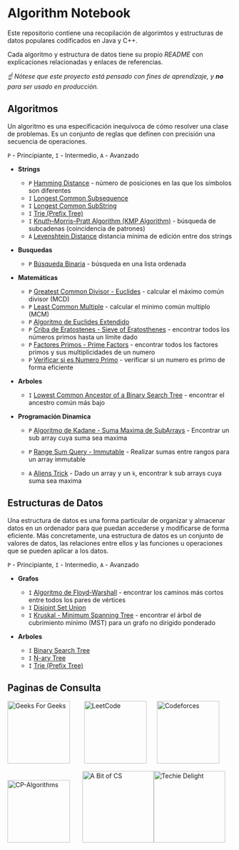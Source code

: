 # Algorithm Notebook

Este repositorio contiene una recopilación de algorimtos y estructuras de datos populares codificados en Java y C++.

Cada algoritmo y estructura de datos tiene su propio _README_ con explicaciones relacionadas y enlaces de referencias.

*☝ Nótese que este proyecto está pensado con fines de aprendizaje,
y **no** para ser usado en producción.*

## Algoritmos

Un algoritmo es una especificación inequívoca de cómo resolver una clase de problemas. Es un conjunto de reglas que definen con precisión una secuencia de operaciones.

`P` - Principiante, `I` - Intermedio, `A` - Avanzado

* **Strings**
    * `P` [Hamming Distance](https://github.com/LuisMBaezCo/AlgorithmNotebook/tree/master/String/Hamming%20Distance) - número de posiciones en las que los símbolos son diferentes
    * `I` [Longest Common Subsequence](https://github.com/LuisMBaezCo/AlgorithmNotebook/tree/master/String/Longest%20Common%20Subsequence)
    * `I` [Longest Common SubString](https://github.com/LuisMBaezCo/AlgorithmNotebook/tree/master/String/Longest%20Common%20SubString)
    * `I` [Trie (Prefix Tree)](https://github.com/LuisMBaezCo/AlgorithmNotebook/tree/master/String/Trie)
    * `I` [Knuth–Morris–Pratt Algorithm (KMP Algorithm)](https://github.com/LuisMBaezCo/AlgorithmNotebook/tree/master/String/KMP) - búsqueda de subcadenas (coincidencia de patrones) 
    * `A` [Levenshtein Distance](https://github.com/LuisMBaezCo/AlgorithmNotebook/tree/master/String/Levenshtein%20Distance) distancia mínima de edición entre dos strings

* **Busquedas**
    * `P` [Búsqueda Binaria](https://github.com/LuisMBaezCo/AlgorithmNotebook/tree/master/Binary%20Search) -  búsqueda en una lista ordenada

* **Matemáticas**
    * `P` [Greatest Common Divisor - Euclides](https://github.com/LuisMBaezCo/AlgorithmNotebook/tree/master/Number%20Theory/GCD%20%26%20LCM) - calcular el máximo común divisor (MCD)
    * `P` [Least Common Multiple](https://github.com/LuisMBaezCo/AlgorithmNotebook/tree/master/Number%20Theory/GCD%20%26%20LCM) - calcular el minimo común multiplo (MCM)
    * `P` [Algoritmo de Euclides Extendido](https://github.com/LuisMBaezCo/AlgorithmNotebook/tree/master/Number%20Theory/GCD%20%26%20LCM)
    * `P` [Criba de Eratostenes - Sieve of Eratosthenes](https://github.com/LuisMBaezCo/AlgorithmNotebook/tree/master/Number%20Theory/Prime%20Numbers) - encontrar todos los números primos hasta un límite dado
    * `P` [Factores Primos - Prime Factors](https://github.com/LuisMBaezCo/AlgorithmNotebook/tree/master/Number%20Theory/Prime%20Numbers) - encontrar todos los factores primos y sus multiplicidades de un numero
    * `P` [Verificar si es Numero Primo](https://github.com/LuisMBaezCo/AlgorithmNotebook/tree/master/Number%20Theory/Prime%20Numbers) - verificar si un numero es primo de forma eficiente

* **Arboles**
    * `I` [Lowest Common Ancestor of a Binary Search Tree](https://github.com/LuisMBaezCo/AlgorithmNotebook/tree/master/Tree/Lowest%20Common%20Ancestor%20-%20BST) - encontrar el ancestro común más bajo

* **Programación Dinamica**
    * `P` [Algoritmo de Kadane - Suma Maxima de SubArrays](https://github.com/LuisMBaezCo/AlgorithmNotebook/tree/master/Dynamic%20Programming/Algoritmo%20de%20Kadane%20-%20Suma%20Maxima%20de%20SubArrays) - Encontrar un sub array cuya suma sea maxima
    * `P` [Range Sum Query - Immutable](https://github.com/LuisMBaezCo/AlgorithmNotebook/tree/master/Dynamic%20Programming/Range%20Sum%20Query%20-%20Immutable) - Realizar sumas entre rangos para un array immutable

    * `A` [Aliens Trick](https://github.com/LuisMBaezCo/AlgorithmNotebook/tree/master/Dynamic%20Programming/Aliens%20Trick) - Dado un array y un `k`, encontrar k sub arrays cuya suma sea maxima

## Estructuras de Datos

Una estructura de datos es una forma particular de organizar y almacenar datos en un ordenador para que puedan accederse y modificarse de forma eficiente. Más concretamente, una estructura de datos es un conjunto de valores de datos, las relaciones entre ellos y las funciones u operaciones que se pueden aplicar a los datos.

`P` - Principiante, `I` - Intermedio, `A` - Avanzado

* **Grafos**
    * `I` [Algoritmo de Floyd-Warshall](https://github.com/LuisMBaezCo/AlgorithmNotebook/tree/master/Graph/Algoritmo%20de%20Floyd-Warshall) - encontrar los caminos más cortos entre todos los pares de vértices
    * `I` [Disjoint Set Union](https://github.com/LuisMBaezCo/AlgorithmNotebook/tree/master/Graph/Disjoint%20Set%20Union)
    * `I` [Kruskal - Minimum Spanning Tree](https://github.com/LuisMBaezCo/AlgorithmNotebook/tree/master/Graph/Kruskal%20-%20Minimum%20Spanning%20Tree) - encontrar el árbol de cubrimiento mínimo (MST) para un grafo no dirigido ponderado

* **Arboles**
    * `I` [Binary Search Tree](https://github.com/LuisMBaezCo/AlgorithmNotebook/tree/master/Tree/%20Binary%20Search%20Tree)
    * `I` [N-ary Tree](https://github.com/LuisMBaezCo/AlgorithmNotebook/tree/master/Tree/%20N-ary%20Tree)
    * `I` [Trie (Prefix Tree)](https://github.com/LuisMBaezCo/AlgorithmNotebook/tree/master/String/Trie)

## Paginas de Consulta

[<img alt="Geeks For Geeks" src="https://media.geeksforgeeks.org/wp-content/uploads/geeksforgeeks-6.png" width="140">](https://www.geeksforgeeks.org) &nbsp;&nbsp;&nbsp;&nbsp;&nbsp;&nbsp; [<img alt="LeetCode" src="https://miro.medium.com/max/2720/1*gBkMCGTAdSk4tu17SCa7RQ.png" width="140">](https://leetcode.com/problemset/all/)&nbsp;&nbsp;&nbsp;&nbsp;&nbsp;&nbsp;[<img alt="Codeforces" src="https://codeforces.com/predownloaded/9a/6e/9a6eb69d57ad3f1f2f39eeb386e5a568e84416e3.png" width="140">](https://codeforces.com)

[<img alt="CP-Algorithms" src="https://i.ibb.co/Sv8c55x/cp-algoritms.png" width="140">](https://cp-algorithms.com/)&nbsp;&nbsp;&nbsp;&nbsp;&nbsp;&nbsp; [<img alt="A Bit of CS" src="https://i.ibb.co/LCpS67D/bit-cs.png" width="160">](https://abitofcs.blogspot.com/)[<img alt="Techie Delight" src="https://i.ibb.co/4JDcLgw/Techie-Delight.png" width="160">](https://www.techiedelight.com/)
